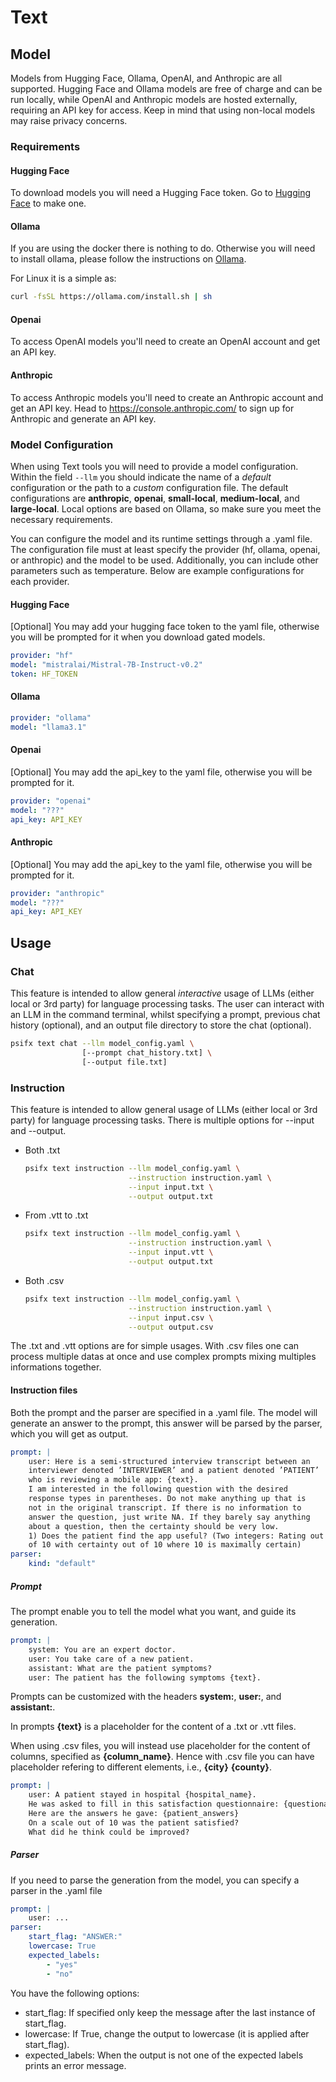 # Text

## Model
Models from Hugging Face, Ollama, OpenAI, and Anthropic are all supported.
Hugging Face and Ollama models are free of charge and can be run locally, while OpenAI and Anthropic models are hosted externally, requiring an API key for access.
Keep in mind that using non-local models may raise privacy concerns.

### Requirements
#### Hugging Face
To download models you will need a Hugging Face token. Go to [Hugging Face](https://huggingface.co/join) to make one.
#### Ollama
If you are using the docker there is nothing to do.
Otherwise you will need to install ollama, please follow the instructions on [Ollama](https://github.com/ollama/ollama).

For Linux it is a simple as:
```bash
curl -fsSL https://ollama.com/install.sh | sh
```
#### Openai
To access OpenAI models you'll need to create an OpenAI account and get an API key.

#### Anthropic
To access Anthropic models you'll need to create an Anthropic account and get an API key.
Head to https://console.anthropic.com/ to sign up for Anthropic and generate an API key.

### Model Configuration
When using Text tools you will need to provide a model configuration.
Within the field `--llm` you should indicate the name of a _default_ configuration or the path to a _custom_ configuration file.
The default configurations are **anthropic**, **openai**, **small-local**, **medium-local**, and **large-local**.
Local options are based on Ollama, so make sure you meet the necessary requirements.

You can configure the model and its runtime settings through a .yaml file.
The configuration file must at least specify the provider (hf, ollama, openai, or anthropic) and the model to be used. 
Additionally, you can include other parameters such as temperature. 
Below are example configurations for each provider.

#### Hugging Face
[Optional] You may add your hugging face token to the yaml file, otherwise you will be prompted for it when you download gated models.
```yaml
provider: "hf"
model: "mistralai/Mistral-7B-Instruct-v0.2"
token: HF_TOKEN
```
#### Ollama

```yaml
provider: "ollama"
model: "llama3.1"
```

#### Openai
[Optional] You may add the api_key to the yaml file, otherwise you will be prompted for it.
```yaml
provider: "openai"
model: "???"
api_key: API_KEY
```
#### Anthropic
[Optional] You may add the api_key to the yaml file, otherwise you will be prompted for it.
```yaml
provider: "anthropic"
model: "???"
api_key: API_KEY
```

## Usage
### Chat
This feature is intended to allow general _interactive_ usage of LLMs (either local or 3rd party) for language processing tasks. The user can interact with an LLM in the command terminal, whilst specifying a prompt, previous chat history (optional), and an output file directory to store the chat (optional).
```bash
psifx text chat --llm model_config.yaml \
                [--prompt chat_history.txt] \
                [--output file.txt]
```

### Instruction
This feature is intended to allow general usage of LLMs (either local or 3rd party) for language processing tasks.
There is multiple options for --input and --output.
- Both .txt
    ```bash
    psifx text instruction --llm model_config.yaml \
                           --instruction instruction.yaml \
                           --input input.txt \
                           --output output.txt
    ```
- From .vtt to .txt
    ```bash
    psifx text instruction --llm model_config.yaml \
                           --instruction instruction.yaml \
                           --input input.vtt \
                           --output output.txt
    ```
- Both .csv
    ```bash
    psifx text instruction --llm model_config.yaml \
                           --instruction instruction.yaml \
                           --input input.csv \
                           --output output.csv
    ```
The .txt and .vtt options are for simple usages.
With .csv files one can process multiple datas at once and use complex prompts mixing multiples informations together.

#### Instruction files
Both the prompt and the parser are specified in a .yaml file.
The model will generate an answer to the prompt, this answer will be parsed by the parser, which you will get as output.

```yaml
prompt: |
    user: Here is a semi-structured interview transcript between an
    interviewer denoted ’INTERVIEWER’ and a patient denoted ’PATIENT’
    who is reviewing a mobile app: {text}.
    I am interested in the following question with the desired
    response types in parentheses. Do not make anything up that is
    not in the original transcript. If there is no information to
    answer the question, just write NA. If they barely say anything
    about a question, then the certainty should be very low.
    1) Does the patient find the app useful? (Two integers: Rating out
    of 10 with certainty out of 10 where 10 is maximally certain)
parser:
    kind: "default"
```
##### Prompt
The prompt enable you to tell the model what you want, and guide its generation.

```yaml
prompt: |
    system: You are an expert doctor.
    user: You take care of a new patient.
    assistant: What are the patient symptoms?
    user: The patient has the following symptoms {text}.
```
Prompts can be customized with the headers **system:**, **user:**, and **assistant:**.

In prompts **{text}** is a placeholder for the content of a .txt or .vtt files. 

When using .csv files, you will instead use placeholder for the content of columns, specified as **{column_name}**. 
Hence with .csv file you can have placeholder refering to different elements, i.e., **{city}** **{county}**.
```yaml
prompt: |
    user: A patient stayed in hospital {hospital_name}.
    He was asked to fill in this satisfaction questionnaire: {questionary_content}
    Here are the answers he gave: {patient_answers}
    On a scale out of 10 was the patient satisfied?
    What did he think could be improved?
```
##### Parser
If you need to parse the generation from the model, you can specify a parser in the .yaml file
```yaml
prompt: |
    user: ...
parser:
    start_flag: "ANSWER:" 
    lowercase: True 
    expected_labels:
        - "yes"
        - "no" 
```
You have the following options:
- start_flag: If specified only keep the message after the last instance of start_flag.
- lowercase: If True, change the output to lowercase (it is applied after start_flag).
- expected_labels: When the output is not one of the expected labels prints an error message.
